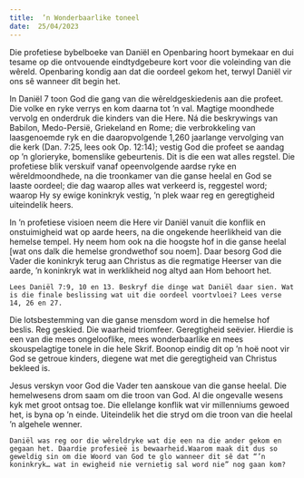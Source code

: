 ```yaml
---
title:  ’n Wonderbaarlike toneel
date:  25/04/2023
---
```


Die profetiese bybelboeke van Daniël en Openbaring hoort bymekaar en dui tesame op die ontvouende eindtydgebeure kort voor die voleinding van die wêreld. Openbaring kondig aan dat die oordeel gekom het, terwyl Daniël vir ons sê wanneer dit begin het.

In Daniël 7 toon God die gang van die wêreldgeskiedenis aan die profeet. Die volke en ryke verrys en kom daarna tot ’n val. Magtige moondhede vervolg en onderdruk die kinders van die Here. Ná die beskrywings van Babilon, Medo-Persië, Griekeland en Rome; die verbrokkeling van laasgenoemde ryk en die daaropvolgende 1,260 jaarlange vervolging van die kerk (Dan. 7:25, lees ook Op. 12:14); vestig God die profeet se aandag op ’n glorieryke, bomenslike gebeurtenis. Dit is die een wat alles regstel. Die profetiese blik verskuif vanaf opeenvolgende aardse ryke en wêreldmoondhede, na die troonkamer van die ganse heelal en God se laaste oordeel; die dag waarop alles wat verkeerd is, reggestel word; waarop Hy sy ewige koninkryk vestig, ’n plek waar reg en geregtigheid uiteindelik heers.

In ’n profetiese visioen neem die Here vir Daniël vanuit die konflik en onstuimigheid wat op aarde heers, na die ongekende heerlikheid van die hemelse tempel. Hy neem hom ook na die hoogste hof in die ganse heelal [wat ons dalk die hemelse grondwethof sou noem]. Daar besorg God die Vader die koninkryk terug aan Christus as die regmatige Heerser van die aarde, ’n koninkryk wat in werklikheid nog altyd aan Hom behoort het.

`Lees Daniël 7:9, 10 en 13. Beskryf die dinge wat Daniël daar sien. Wat is die finale beslissing wat uit die oordeel voortvloei? Lees verse 14, 26 en 27.`

Die lotsbestemming van die ganse mensdom word in die hemelse hof beslis. Reg geskied. Die waarheid triomfeer. Geregtigheid seëvier. Hierdie is een van die mees ongelooflike, mees wonderbaarlike en mees skouspelagtige tonele in die hele Skrif. Boonop eindig dit op ’n hoë noot vir God se getroue kinders, diegene wat met die geregtigheid van Christus bekleed is.

Jesus verskyn voor God die Vader ten aanskoue van die ganse heelal. Die hemelwesens drom saam om die troon van God. Al die ongevalle wesens kyk met groot ontsag toe. Die ellelange konflik wat vir millenniums gewoed het, is byna op ’n einde. Uiteindelik het die stryd om die troon van die heelal ’n algehele wenner.

`Daniël was reg oor die wêreldryke wat die een na die ander gekom en gegaan het. Daardie profesieë is bewaarheid.Waarom maak dit dus so geweldig sin om die Woord van God te glo wanneer dit sê dat “’n koninkryk… wat in ewigheid nie vernietig sal word nie” nog gaan kom?`
